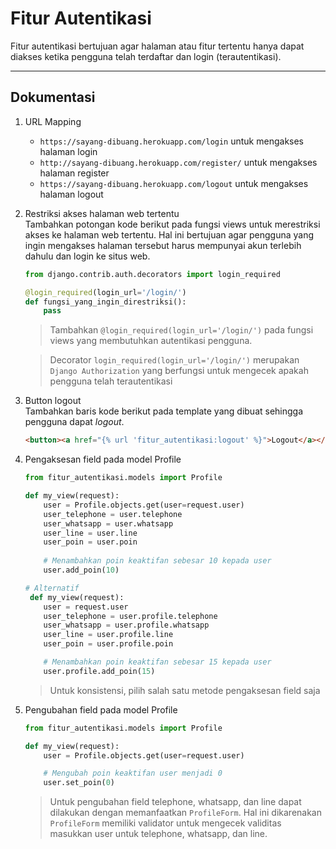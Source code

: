 # Fitur Autentikasi
Fitur autentikasi bertujuan agar halaman atau fitur tertentu hanya dapat diakses ketika pengguna telah terdaftar dan login (terautentikasi).

***

## Dokumentasi
1. URL Mapping<br>
    - `https://sayang-dibuang.herokuapp.com/login` untuk mengakses halaman login
    - `http://sayang-dibuang.herokuapp.com/register/` untuk mengakses halaman register
    - `https://sayang-dibuang.herokuapp.com/logout` untuk mengakses halaman logout

2. Restriksi akses halaman web tertentu<br>
Tambahkan potongan kode berikut pada fungsi views untuk merestriksi akses ke halaman web tertentu. Hal ini bertujuan agar pengguna yang ingin mengakses halaman tersebut harus mempunyai akun terlebih dahulu dan login ke situs web.
    ```python
    from django.contrib.auth.decorators import login_required

    @login_required(login_url='/login/')
    def fungsi_yang_ingin_direstriksi():
        pass
    ```
    > Tambahkan `@login_required(login_url='/login/')` pada fungsi views yang membutuhkan autentikasi pengguna. 

    > Decorator `login_required(login_url='/login/')` merupakan `Django Authorization` yang berfungsi untuk mengecek apakah pengguna telah terautentikasi
3. Button logout<br> 
Tambahkan baris kode berikut pada template yang dibuat sehingga pengguna dapat *logout*.
    ```html
    <button><a href="{% url 'fitur_autentikasi:logout' %}">Logout</a></button>
    ```
4. Pengaksesan field pada model Profile<br>
    ```python
    from fitur_autentikasi.models import Profile

    def my_view(request):
        user = Profile.objects.get(user=request.user)
        user_telephone = user.telephone
        user_whatsapp = user.whatsapp
        user_line = user.line
        user_poin = user.poin
        
        # Menambahkan poin keaktifan sebesar 10 kepada user
        user.add_poin(10)
    ```
    ```python
    # Alternatif
     def my_view(request):
        user = request.user
        user_telephone = user.profile.telephone
        user_whatsapp = user.profile.whatsapp
        user_line = user.profile.line
        user_poin = user.profile.poin

        # Menambahkan poin keaktifan sebesar 15 kepada user
        user.profile.add_poin(15)
    ```
    > Untuk konsistensi, pilih salah satu metode pengaksesan field saja
5. Pengubahan field pada model Profile<br>

    ```python
    from fitur_autentikasi.models import Profile

    def my_view(request):
        user = Profile.objects.get(user=request.user)

        # Mengubah poin keaktifan user menjadi 0
        user.set_poin(0)
    ```
    > Untuk pengubahan field telephone, whatsapp, dan line dapat dilakukan dengan memanfaatkan `ProfileForm`. Hal ini dikarenakan `ProfileForm` memiliki validator untuk mengecek validitas masukkan user untuk telephone, whatsapp, dan line.